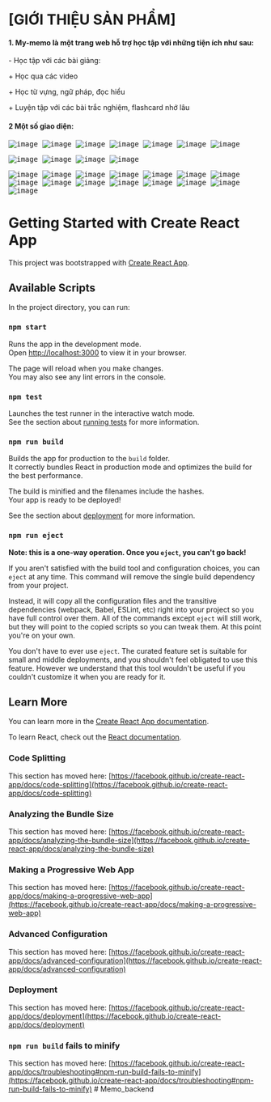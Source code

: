<h1 align="left">[GIỚI THIỆU SẢN PHẨM]</h1>
<h4 align="left">1. My-memo là một trang web hỗ trợ học tập với những tiện ích như sau:</h4>
<p>- Học tập với các bài giảng:</p>
<p> + Học qua các video</p>
<p> + Học từ vựng, ngữ pháp, đọc hiểu</p>
<p> + Luyện tập với các bài trắc nghiệm, flashcard nhớ lâu</p>

<h4 align="left">2 Một số giao diện:</h4>
<kbd><img src="https://github.com/NguyenChinh0207/My-memo/assets/59313538/5a02a2e4-3c2e-41f1-a9f6-cd0a7db722be.png" alt="image">
</kbd>
<kbd><img src="https://github.com/NguyenChinh0207/My-memo/assets/59313538/43110538-9b42-439f-ab0f-1b0f62a76887.png" alt="image">
</kbd>
<kbd><img src="https://github.com/NguyenChinh0207/My-memo/assets/59313538/b1e9c995-46b4-4e1a-b3e1-0d22055c9e32.png" alt="image">
</kbd>
<kbd><img src="https://github.com/NguyenChinh0207/My-memo/assets/59313538/50a9902d-e1b6-498d-b5dd-d13dce89f7e3.png" alt="image">
</kbd>
<kbd><img src="https://github.com/NguyenChinh0207/My-memo/assets/59313538/a0429f57-38a4-4120-8c55-c23cd93ea378.png" alt="image">
</kbd>
<kbd><img src="https://github.com/NguyenChinh0207/My-memo/assets/59313538/74b1042e-de95-48c8-bcec-a4fbf5646f21.png" alt="image">
</kbd>
<kbd><img src="https://github.com/NguyenChinh0207/My-memo/assets/59313538/4f368c6f-e9ce-4ff8-bdda-5a934b4d8a72.png" alt="image">
</kbd>

<kbd><img src="https://github.com/NguyenChinh0207/My-memo/assets/59313538/07ce78ff-b7b1-4695-8264-62fee7b2c8f2.png" alt="image">
</kbd>
<kbd><img src="https://github.com/NguyenChinh0207/My-memo/assets/59313538/275cf055-efc5-4163-935b-201434a92603.png" alt="image">
</kbd>
<kbd><img src="https://github.com/NguyenChinh0207/My-memo/assets/59313538/7db3aa47-5380-4d29-8742-aa824f74573b.png" alt="image">
</kbd>
<kbd><img src="https://github.com/NguyenChinh0207/My-memo/assets/59313538/6d3b3134-d2f7-4150-8631-28f25fd50640.png" alt="image">
</kbd>

<kbd><img src="https://github.com/NguyenChinh0207/My-memo/assets/59313538/0327a87d-3ea5-4672-9e6f-ec0fde042411.png" alt="image">
</kbd>
<kbd><img src="https://github.com/NguyenChinh0207/My-memo/assets/59313538/7c41af7d-6734-4938-98eb-eca72bf7bb19.png" alt="image">
</kbd>
<kbd><img src="https://github.com/NguyenChinh0207/My-memo/assets/59313538/043922dc-4dd3-40de-b525-a5c886649c37.png" alt="image">
</kbd>
<kbd><img src="https://github.com/NguyenChinh0207/My-memo/assets/59313538/e51b86f4-868d-4101-a740-5f8a23dcde2f.png" alt="image">
</kbd>
<kbd><img src="https://github.com/NguyenChinh0207/My-memo/assets/59313538/661e97d4-a750-40c0-9296-b34a1148df1b.png" alt="image">
</kbd>
<kbd><img src="https://github.com/NguyenChinh0207/My-memo/assets/59313538/7144ac68-a8f1-408a-8998-3b5fc5aa543e.png" alt="image">
</kbd>
<kbd><img src="https://github.com/NguyenChinh0207/My-memo/assets/59313538/5d4a17c4-d9f5-457c-ba83-09635f354006.png" alt="image">
</kbd>
<kbd><img src="https://github.com/NguyenChinh0207/My-memo/assets/59313538/128859fa-2909-4d67-abdd-26bbac177457.png" alt="image">
</kbd>
<kbd><img src="https://github.com/NguyenChinh0207/My-memo/assets/59313538/cdb06437-1144-4b39-b56a-82296853f8d2.png" alt="image">
</kbd>
<kbd><img src="https://github.com/NguyenChinh0207/My-memo/assets/59313538/dc15e9ff-cd9b-428d-9697-93d88f56f647.png" alt="image">
</kbd>
<kbd><img src="https://github.com/NguyenChinh0207/My-memo/assets/59313538/f3431d61-308e-43f0-84e6-70e76bff4ad8.png" alt="image">
</kbd>
<kbd><img src="https://github.com/NguyenChinh0207/My-memo/assets/59313538/29a9c629-34ac-4f4d-8a7f-e585477d2053.png" alt="image">
</kbd>
<kbd><img src="https://github.com/NguyenChinh0207/My-memo/assets/59313538/1df2966e-ce02-4b02-ac39-8d9b608193a3.png" alt="image">
</kbd>
<kbd><img src="https://github.com/NguyenChinh0207/My-memo/assets/59313538/781e7c9a-4909-4faa-bd6f-9e04d77d0c68.png" alt="image">
</kbd>
<kbd><img src="https://github.com/NguyenChinh0207/My-memo/assets/59313538/fcccb834-fff2-414c-95e7-d63f4909d901.png" alt="image">
</kbd>


# Getting Started with Create React App

This project was bootstrapped with [Create React App](https://github.com/facebook/create-react-app).

## Available Scripts

In the project directory, you can run:

### `npm start`

Runs the app in the development mode.\
Open [http://localhost:3000](http://localhost:3000) to view it in your browser.

The page will reload when you make changes.\
You may also see any lint errors in the console.

### `npm test`

Launches the test runner in the interactive watch mode.\
See the section about [running tests](https://facebook.github.io/create-react-app/docs/running-tests) for more information.

### `npm run build`

Builds the app for production to the `build` folder.\
It correctly bundles React in production mode and optimizes the build for the best performance.

The build is minified and the filenames include the hashes.\
Your app is ready to be deployed!

See the section about [deployment](https://facebook.github.io/create-react-app/docs/deployment) for more information.

### `npm run eject`

**Note: this is a one-way operation. Once you `eject`, you can't go back!**

If you aren't satisfied with the build tool and configuration choices, you can `eject` at any time. This command will remove the single build dependency from your project.

Instead, it will copy all the configuration files and the transitive dependencies (webpack, Babel, ESLint, etc) right into your project so you have full control over them. All of the commands except `eject` will still work, but they will point to the copied scripts so you can tweak them. At this point you're on your own.

You don't have to ever use `eject`. The curated feature set is suitable for small and middle deployments, and you shouldn't feel obligated to use this feature. However we understand that this tool wouldn't be useful if you couldn't customize it when you are ready for it.

## Learn More

You can learn more in the [Create React App documentation](https://facebook.github.io/create-react-app/docs/getting-started).

To learn React, check out the [React documentation](https://reactjs.org/).

### Code Splitting

This section has moved here: [https://facebook.github.io/create-react-app/docs/code-splitting](https://facebook.github.io/create-react-app/docs/code-splitting)

### Analyzing the Bundle Size

This section has moved here: [https://facebook.github.io/create-react-app/docs/analyzing-the-bundle-size](https://facebook.github.io/create-react-app/docs/analyzing-the-bundle-size)

### Making a Progressive Web App

This section has moved here: [https://facebook.github.io/create-react-app/docs/making-a-progressive-web-app](https://facebook.github.io/create-react-app/docs/making-a-progressive-web-app)

### Advanced Configuration

This section has moved here: [https://facebook.github.io/create-react-app/docs/advanced-configuration](https://facebook.github.io/create-react-app/docs/advanced-configuration)

### Deployment

This section has moved here: [https://facebook.github.io/create-react-app/docs/deployment](https://facebook.github.io/create-react-app/docs/deployment)

### `npm run build` fails to minify

This section has moved here: [https://facebook.github.io/create-react-app/docs/troubleshooting#npm-run-build-fails-to-minify](https://facebook.github.io/create-react-app/docs/troubleshooting#npm-run-build-fails-to-minify)
#   M e m o _ b a c k e n d 
 
 
